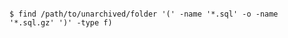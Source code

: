 <!-- usedin: [ _includes/_inlines/Databases/common/database-backup/database-backups_postgresql.md] -->


```

$ find /path/to/unarchived/folder '(' -name '*.sql' -o -name '*.sql.gz' ')' -type f) 

```
